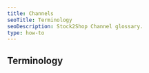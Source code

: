 ```yaml
---
title: Channels
seoTitle: Terminology
seoDescription: Stock2Shop Channel glossary.
type: how-to
---
```


## Terminology
